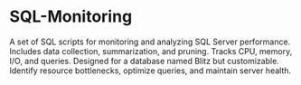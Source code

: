 # SQL-Monitoring
A set of SQL scripts for monitoring and analyzing SQL Server performance. Includes data collection, summarization, and pruning. Tracks CPU, memory, I/O, and queries. Designed for a database named Blitz but customizable. Identify resource bottlenecks, optimize queries, and maintain server health.
